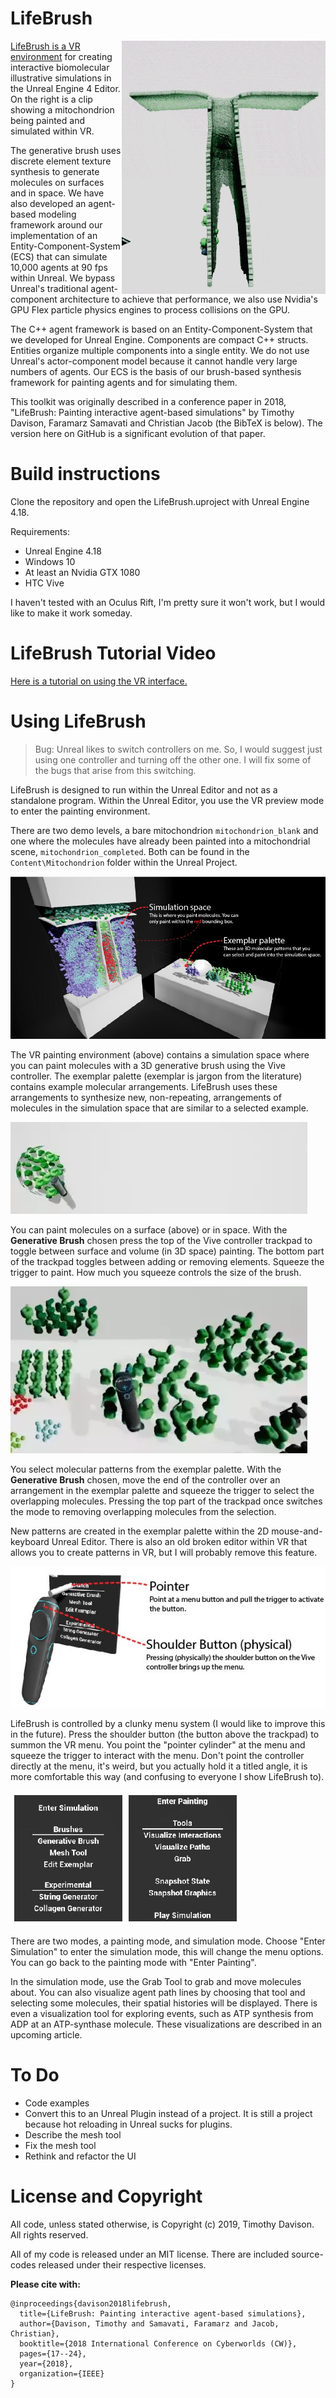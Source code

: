 # LifeBrush
<img align="right" src="LifeBrush/docs/lifebrush_github_intro.gif">

[LifeBrush is a VR environment](https://youtu.be/pMArGEEIW98) for creating interactive biomolecular illustrative simulations in the Unreal Engine 4 Editor. On the right is a clip showing a mitochondrion being painted and simulated within VR. 

The generative brush uses discrete element texture synthesis to generate molecules on surfaces and in space. We have also developed an agent-based modeling framework around our implementation of an Entity-Component-System (ECS) that can simulate 10,000 agents at 90 fps within Unreal. We bypass Unreal's traditional agent-component architecture to achieve that performance, we also use Nvidia's GPU Flex particle physics engines to process collisions on the GPU.

The C++ agent framework is based on an Entity-Component-System that we developed for Unreal Engine. Components are compact C++ structs. Entities organize multiple components into a single entity. We do not use Unreal's actor-component model because it cannot handle very large numbers of agents. Our ECS is the basis of our brush-based synthesis framework for painting agents and for simulating them.

This toolkit was originally described in a conference paper in 2018, "LifeBrush: Painting interactive agent-based simulations" by Timothy Davison, Faramarz Samavati and Christian Jacob (the BibTeX is below). The version here on GitHub is a significant evolution of that paper.

# Build instructions

Clone the repository and open the LifeBrush.uproject with Unreal Engine 4.18.

Requirements:
- Unreal Engine 4.18
- Windows 10
- At least an Nvidia GTX 1080
- HTC Vive

I haven't tested with an Oculus Rift, I'm pretty sure it won't work, but I would like to make it work someday.

# LifeBrush Tutorial Video

[Here is a tutorial on using the VR interface.](https://youtu.be/pMArGEEIW98)

# Using LifeBrush

> Bug: Unreal likes to switch controllers on me. So, I would suggest just using one controller and turning off the other one. I will fix some of the bugs that arise from this switching.

LifeBrush is designed to run within the Unreal Editor and not as a standalone program. Within the Unreal Editor, you use the VR preview mode to enter the painting environment. 

There are two demo levels, a bare mitochondrion ``mitochondrion_blank`` and one where the molecules have already been painted into a mitochondrial scene, ``mitochondrion_completed``. Both can be found in the ``Content\Mitochondrion`` folder within the Unreal Project.

![The VR painting environment](LifeBrush/docs/main_overview.jpg)

The VR painting environment (above) contains a simulation space where you can paint molecules with a 3D generative brush using the Vive controller. The exemplar palette (exemplar is jargon from the literature) contains example molecular arrangements. LifeBrush uses these arrangements to synthesize new, non-repeating, arrangements of molecules in the simulation space that are similar to a selected example.

<img src="LifeBrush/docs/generation_erase.webp">

You can paint molecules on a surface (above) or in space. With the **Generative Brush** chosen press the top of the Vive controller trackpad to toggle between surface and volume (in 3D space) painting. The bottom part of the trackpad toggles between adding or removing elements. Squeeze the trigger to paint. How much you squeeze controls the size of the brush.

<img src="LifeBrush/docs/selection.webp">

You select molecular patterns from the exemplar palette. With the **Generative Brush** chosen, move the end of the controller over an arrangement in the exemplar palette and squeeze the trigger to select the overlapping molecules. Pressing the top part of the trackpad once switches the mode to removing overlapping molecules from the selection.

New patterns are created in the exemplar palette within the 2D mouse-and-keyboard Unreal Editor. There is also an old broken editor within VR that allows you to create patterns in VR, but I will probably remove this feature.

![](LifeBrush/docs/menu_interaction-01.jpg)

LifeBrush is controlled by a clunky menu system (I would like to improve this in the future). Press the shoulder button (the button above the trackpad) to summon the VR menu. You point the "pointer cylinder" at the menu and squeeze the trigger to interact with the menu. Don't point the controller directly at the menu, it's weird, but you actually hold it a titled angle, it is more comfortable this way (and confusing to everyone I show LifeBrush to).

![](LifeBrush/docs/menu_interaction-02.jpg)

There are two modes, a painting mode, and simulation mode. Choose "Enter Simulation" to enter the simulation mode, this will change the menu options. You can go back to the painting mode with "Enter Painting".

In the simulation mode, use the Grab Tool to grab and move molecules about. You can also visualize agent path lines by choosing that tool and selecting some molecules, their spatial histories will be displayed. There is even a visualization tool for exploring events, such as ATP synthesis from ADP at an ATP-synthase molecule. These visualizations are described in an upcoming article.

# To Do

- Code examples
- Convert this to an Unreal Plugin instead of a project. It is still a project because hot reloading in Unreal sucks for plugins.
- Describe the mesh tool
- Fix the mesh tool
- Rethink and refactor the UI

# License and Copyright

All code, unless stated otherwise, is Copyright (c) 2019, Timothy Davison. All rights reserved.

All of my code is released under an MIT license. There are included source-codes released under their respective licenses.

**Please cite with:**
```
@inproceedings{davison2018lifebrush,
  title={LifeBrush: Painting interactive agent-based simulations},
  author={Davison, Timothy and Samavati, Faramarz and Jacob, Christian},
  booktitle={2018 International Conference on Cyberworlds (CW)},
  pages={17--24},
  year={2018},
  organization={IEEE}
}
```
